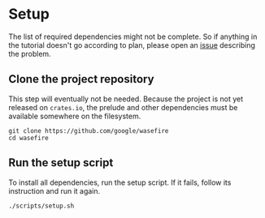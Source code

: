 # Setup

The list of required dependencies might not be complete. So if anything in the
tutorial doesn't go according to plan, please open an
[issue](https://github.com/google/wasefire/issues/new) describing the problem.

## Clone the project repository

This step will eventually not be needed. Because the project is not yet released
on `crates.io`, the prelude and other dependencies must be available somewhere
on the filesystem.

```shell
git clone https://github.com/google/wasefire
cd wasefire
```

## Run the setup script

To install all dependencies, run the setup script. If it fails, follow its
instruction and run it again.

```shell
./scripts/setup.sh
```
